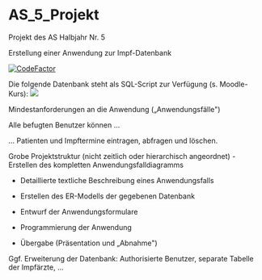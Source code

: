 # AS_5_Projekt
Projekt des AS Halbjahr Nr. 5

Erstellung einer Anwendung zur Impf-Datenbank 

[![CodeFactor](https://www.codefactor.io/repository/github/fa91class/as_5_projekt/badge)](https://www.codefactor.io/repository/github/fa91class/as_5_projekt)

Die folgende Datenbank steht als SQL-Script zur Verfügung (s. Moodle-Kurs): ![](https://lh6.googleusercontent.com/M7gBOVl5QMJ4-AhdpFF6G7Mm_Ohd6L6qfDF2Tajn66MTwArWVxu6KiJ_EPvbxIIhWmk474c4_-Kp8JDmOlnSmrVU4mvALEe_HSTFqTnLYWac6jUNXwaOz0mq_d3-vjd4c091xV6n=s0)

Mindestanforderungen an die Anwendung („Anwendungsfälle") 

Alle befugten Benutzer können ... 

... Patienten und Impftermine eintragen, abfragen und löschen. 

Grobe Projektstruktur (nicht zeitlich oder hierarchisch angeordnet) - Erstellen des kompletten Anwendungsfalldiagramms 

- Detaillierte textliche Beschreibung eines Anwendungsfalls 

- Erstellen des ER-Modells der gegebenen Datenbank 

- Entwurf der Anwendungsformulare 

- Programmierung der Anwendung 

- Übergabe (Präsentation und „Abnahme") 

Ggf. Erweiterung der Datenbank: Authorisierte Benutzer, separate Tabelle der Impfärzte, ...
